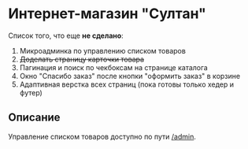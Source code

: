# Интернет-магазин "Султан"

Список того, что еще **не сделано**:

1. Микроадминка по управлению списком товаров
2. <del>Доделать страницу карточки товара</del>
3. Пагинация и поиск по чекбоксам на странице каталога
4. Окно "Спасибо заказ" после кнопки "оформить заказ" в корзине
5. Адаптивная верстка всех страниц (пока готовы только хедер и футер)

## Описание

Управление списком товаров доступно по пути [/admin](https://juliaanto.github.io/sultan-online-store/admin).
